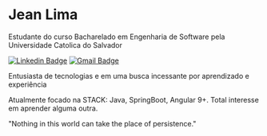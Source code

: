 # Jean Lima

Estudante do curso Bacharelado em Engenharia de Software pela Universidade Catolica do Salvador

[![Linkedin Badge](https://img.shields.io/badge/-Jean%20Lima-6633cc?style=flat-square&logo=Linkedin&logoColor=white&link=https://www.linkedin.com/in/jlima97/)](https://www.linkedin.com/in/jlima97/) 
[![Gmail Badge](https://img.shields.io/badge/-jean.jr.souza@gmail.com-6633cc?style=flat-square&logo=Gmail&logoColor=white&link=mailto:diego.schell.f@gmail.com)](mailto:diego.schell.f@gmail.com)

Entusiasta de tecnologias e em uma busca incessante por aprendizado e experiência


Atualmente focado na STACK: Java, SpringBoot, Angular 9+. 
Total interesse em aprender alguma outra.


"Nothing in this world can take the place of persistence."
